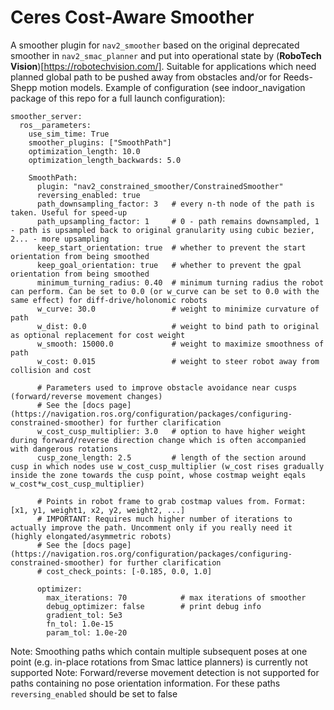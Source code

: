 # Ceres Cost-Aware Smoother

A smoother plugin for `nav2_smoother` based on the original deprecated smoother in `nav2_smac_planner` and put into operational state by (**RoboTech Vision**)[https://robotechvision.com/]. Suitable for applications which need planned global path to be pushed away from obstacles and/or for Reeds-Shepp motion models. Example of configuration (see indoor_navigation package of this repo for a full launch configuration):

```
smoother_server:
  ros__parameters:
    use_sim_time: True
    smoother_plugins: ["SmoothPath"]
    optimization_length: 10.0
    optimization_length_backwards: 5.0

    SmoothPath:
      plugin: "nav2_constrained_smoother/ConstrainedSmoother"
      reversing_enabled: true
      path_downsampling_factor: 3   # every n-th node of the path is taken. Useful for speed-up
      path_upsampling_factor: 1     # 0 - path remains downsampled, 1 - path is upsampled back to original granularity using cubic bezier, 2... - more upsampling
      keep_start_orientation: true  # whether to prevent the start orientation from being smoothed
      keep_goal_orientation: true   # whether to prevent the gpal orientation from being smoothed
      minimum_turning_radius: 0.40  # minimum turning radius the robot can perform. Can be set to 0.0 (or w_curve can be set to 0.0 with the same effect) for diff-drive/holonomic robots
      w_curve: 30.0                 # weight to minimize curvature of path
      w_dist: 0.0                   # weight to bind path to original as optional replacement for cost weight
      w_smooth: 15000.0             # weight to maximize smoothness of path
      w_cost: 0.015                 # weight to steer robot away from collision and cost

      # Parameters used to improve obstacle avoidance near cusps (forward/reverse movement changes)
      # See the [docs page](https://navigation.ros.org/configuration/packages/configuring-constrained-smoother) for further clarification
      w_cost_cusp_multiplier: 3.0   # option to have higher weight during forward/reverse direction change which is often accompanied with dangerous rotations
      cusp_zone_length: 2.5         # length of the section around cusp in which nodes use w_cost_cusp_multiplier (w_cost rises gradually inside the zone towards the cusp point, whose costmap weight eqals w_cost*w_cost_cusp_multiplier)

      # Points in robot frame to grab costmap values from. Format: [x1, y1, weight1, x2, y2, weight2, ...]
      # IMPORTANT: Requires much higher number of iterations to actually improve the path. Uncomment only if you really need it (highly elongated/asymmetric robots)
      # See the [docs page](https://navigation.ros.org/configuration/packages/configuring-constrained-smoother) for further clarification
      # cost_check_points: [-0.185, 0.0, 1.0]

      optimizer:
        max_iterations: 70            # max iterations of smoother
        debug_optimizer: false        # print debug info
        gradient_tol: 5e3
        fn_tol: 1.0e-15
        param_tol: 1.0e-20
```

Note: Smoothing paths which contain multiple subsequent poses at one point (e.g. in-place rotations from Smac lattice planners) is currently not supported
Note: Forward/reverse movement detection is not supported for paths containing no pose orientation information. For these paths `reversing_enabled` should be set to false